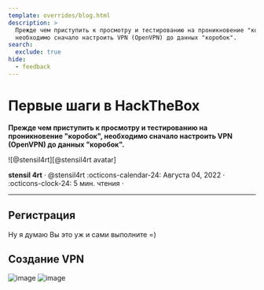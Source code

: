 ```yaml
---
template: overrides/blog.html
description: >
  Прежде чем приступить к просмотру и тестированию на проникновение "коробок", 
  необходимо сначало настроить VPN (OpenVPN) до данных "коробок". 
search:
  exclude: true
hide:
  - feedback
---
```


# Первые шаги в HackTheBox

__Прежде чем приступить к просмотру и тестированию на проникновение "коробок", 
необходимо сначало настроить VPN (OpenVPN) до данных "коробок".__

<aside class="mdx-author" markdown>
![@stensil4rt][@stensil4rt avatar]

<span>__stensil 4rt__ · @stensil4rt</span>
<span>
:octicons-calendar-24: Августа 04, 2022 ·
:octicons-clock-24: 5 мин. чтения ·
</span>
</aside>

  [@stensil4rt avatar]: https://avatars.githubusercontent.com/u/62753044
  [insiders-3.1.1]: ../../insiders/changelog.md#3.1.1

---

## Регистрация

Ну я думаю Вы это уж и сами выполните =)

## Создание VPN 

![image](https://user-images.githubusercontent.com/62753044/182825625-5185483a-cbe2-4327-85e3-db872328caa1.png)
![image](https://user-images.githubusercontent.com/62753044/182825672-cceacfd5-3df3-4547-b82b-fc5b8a86562f.png)



